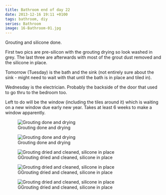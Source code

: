 ```yaml
---
title: Bathroom end of day 22
date: 2013-12-16 19:11 +0100
tags: bathroom, diy
series: Bathroom
image: 16-Bathroom-01.jpg
---
```


Grouting and silicone done.

First two pics are pre-silicon with the grouting drying so look washed in grey. The last three are afterwards with most of the grout dust removed and the silicone in place.

Tomorrow (Tuesday) is the bath and the sink (not entirely sure about the sink - might need to wait with that until the bath is in place and tiled in).

Wednesday is the electrician. Probably the backside of the door that used to go thru to the bedroom too.

Left to do will be the window (including the tiles around it) which is waiting on a new window due early new year. Takes at least 6 weeks to make a window apparently.

<figure class="figure w-100 text-center">
  <img class="figure-img img-fluid rounded" src="/images/posts/2013/12/16-Bathroom-01.jpg" title="Grouting done and drying" alt="Grouting done and drying"/>
  <figcaption class="figure-caption">Grouting done and drying</figcaption>
</figure>

<figure class="figure w-100 text-center">
  <img class="figure-img img-fluid rounded" src="/images/posts/2013/12/16-Bathroom-02.jpg" title="Grouting done and drying" alt="Grouting done and drying"/>
  <figcaption class="figure-caption">Grouting done and drying</figcaption>
</figure>

<figure class="figure w-100 text-center">
  <img class="figure-img img-fluid rounded" src="/images/posts/2013/12/16-Bathroom-03.jpg" title="Grouting dried and cleaned, silicone in place" alt="Grouting dried and cleaned, silicone in place"/>
  <figcaption class="figure-caption">GGrouting dried and cleaned, silicone in place</figcaption>
</figure>

<figure class="figure w-100 text-center">
  <img class="figure-img img-fluid rounded" src="/images/posts/2013/12/16-Bathroom-04.jpg" title="Grouting dried and cleaned, silicone in place" alt="Grouting dried and cleaned, silicone in place"/>
  <figcaption class="figure-caption">GGrouting dried and cleaned, silicone in place</figcaption>
</figure>

<figure class="figure w-100 text-center">
  <img class="figure-img img-fluid rounded" src="/images/posts/2013/12/16-Bathroom-05.jpg" title="Grouting dried and cleaned, silicone in place" alt="Grouting dried and cleaned, silicone in place"/>
  <figcaption class="figure-caption">GGrouting dried and cleaned, silicone in place</figcaption>
</figure>
